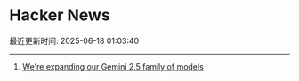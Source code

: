 # Hacker News

最近更新时间: 2025-06-18 01:03:40

--- 
1. [We're expanding our Gemini 2.5 family of models](https://blog.google/products/gemini/gemini-2-5-model-family-expands/) 
